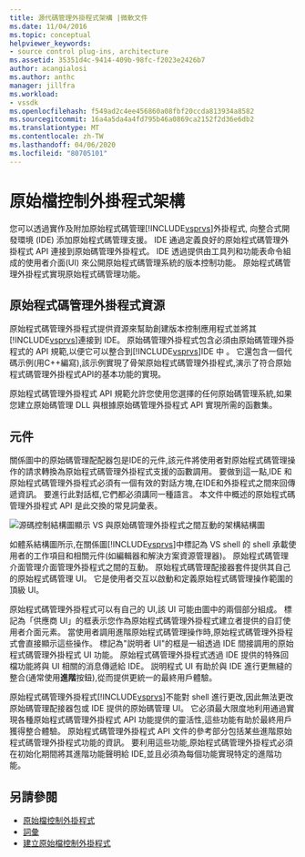 ```yaml
---
title: 源代碼管理外掛程式架構 |微軟文件
ms.date: 11/04/2016
ms.topic: conceptual
helpviewer_keywords:
- source control plug-ins, architecture
ms.assetid: 35351d4c-9414-409b-98fc-f2023e2426b7
author: acangialosi
ms.author: anthc
manager: jillfra
ms.workload:
- vssdk
ms.openlocfilehash: f549ad2c4ee456860a08fbf20ccda813934a8582
ms.sourcegitcommit: 16a4a5da4a4fd795b46a0869ca2152f2d36e6db2
ms.translationtype: MT
ms.contentlocale: zh-TW
ms.lasthandoff: 04/06/2020
ms.locfileid: "80705101"
---
```

# <a name="source-control-plug-in-architecture"></a>原始檔控制外掛程式架構
您可以透過實作及附加原始程式碼管理[!INCLUDE[vsprvs](../../code-quality/includes/vsprvs_md.md)]外掛程式, 向整合式開發環境 (IDE) 添加原始程式碼管理支援。 IDE 通過定義良好的原始程式碼管理外掛程式 API 連接到原始碼管理外掛程式。 IDE 透過提供由工具列和功能表命令組成的使用者介面(UI) 來公開原始程式碼管理系統的版本控制功能。 原始程式碼管理外掛程式實現原始程式碼管理功能。

## <a name="source-control-plug-in-resources"></a>原始程式碼管理外掛程式資源
 原始程式碼管理外掛程式提供資源來幫助創建版本控制應用程式並將其[!INCLUDE[vsprvs](../../code-quality/includes/vsprvs_md.md)]連接到 IDE。 原始碼管理外掛程式包含必須由原始碼管理外掛程式的 API 規範,以便它可以整合到[!INCLUDE[vsprvs](../../code-quality/includes/vsprvs_md.md)]IDE 中 。 它還包含一個代碼示例(用C++編寫),該示例實現了骨架原始程式碼管理外掛程式,演示了符合原始程式碼管理外掛程式API的基本功能的實現。

 原始程式碼管理外掛程式 API 規範允許您使用您選擇的任何原始碼管理系統,如果您建立原始碼管理 DLL 與根據原始碼管理外掛程式 API 實現所需的函數集。

## <a name="components"></a>元件
 關係圖中的原始碼管理配配器包是IDE的元件,該元件將使用者對原始程式碼管理操作的請求轉換為原始程式碼管理外掛程式支援的函數調用。 要做到這一點,IDE 和原始程式碼管理外掛程式必須有一個有效的對話方塊,在IDE和外掛程式之間來回傳遞資訊。 要進行此對話框,它們都必須講同一種語言。 本文件中概述的原始程式碼管理外掛程式 API 是此交換的常見詞彙表。

 ![源碼控制結構圖](../../extensibility/internals/media/vs_sccsdk_plug_in_arch.gif "vs_sccsdk_plug_in_arch")顯示 VS 與原始碼管理外掛程式之間互動的架構結構圖

 如體系結構圖所示,在關係圖[!INCLUDE[vsprvs](../../code-quality/includes/vsprvs_md.md)]中標記為 VS shell 的 shell 承載使用者的工作項目和相關元件(如編輯器和解決方案資源管理器)。 原始程式碼管理介面管理介面管理外掛程式之間的互動。 原始程式碼管理配接器套件提供其自己的原始程式碼管理 UI。 它是使用者交互以啟動和定義原始程式碼管理操作範圍的頂級 UI。

 原始程式碼管理外掛程式可以有自己的 UI,該 UI 可能由圖中的兩個部分組成。 標記為「供應商 UI」的框表示您作為原始程式碼管理外掛程式建立者提供的自訂使用者介面元素。 當使用者調用進階原始程式碼管理操作時,原始程式碼管理外掛程式會直接顯示這些操作。 標記為"説明者 UI"的框是一組透過 IDE 間接調用的原始程式碼管理外掛程式 UI 功能。 原始程式碼管理外掛程式透過 IDE 提供的特殊回檔功能將與 UI 相關的消息傳遞給 IDE。 説明程式 UI 有助於與 IDE 進行更無縫的整合(通常使用**進階**按鈕),從而提供更統一的最終用戶體驗。

 原始程式碼管理外掛程式[!INCLUDE[vsprvs](../../code-quality/includes/vsprvs_md.md)]不能對 shell 進行更改,因此無法更改原始碼管理配接器包或 IDE 提供的原始碼管理 UI。 它必須最大限度地利用通過實現各種原始程式碼管理外掛程式 API 功能提供的靈活性,這些功能有助於最終用戶獲得整合體驗。 原始程式碼管理外掛程式 API 文件的參考部分包括某些進階原始程式碼管理外掛程式功能的資訊。 要利用這些功能,原始程式碼管理外掛程式必須在初始化期間將其進階功能聲明給 IDE,並且必須為每個功能實現特定的進階功能。

## <a name="see-also"></a>另請參閱
- [原始檔控制外掛程式](../../extensibility/source-control-plug-ins.md)
- [詞彙](../../extensibility/source-control-plug-in-glossary.md)
- [建立原始檔控制外掛程式](../../extensibility/internals/creating-a-source-control-plug-in.md)
